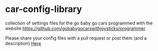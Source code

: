 # car-config-library
collection of settings files for the go baby go cars programmed with the website https://github.com/gobabygocarswithjoysticks/programmer

Please share your config files with a pull request or post them (and a description) [Here](https://github.com/gobabygocarswithjoysticks/car-config-library/discussions/categories/config-files)
